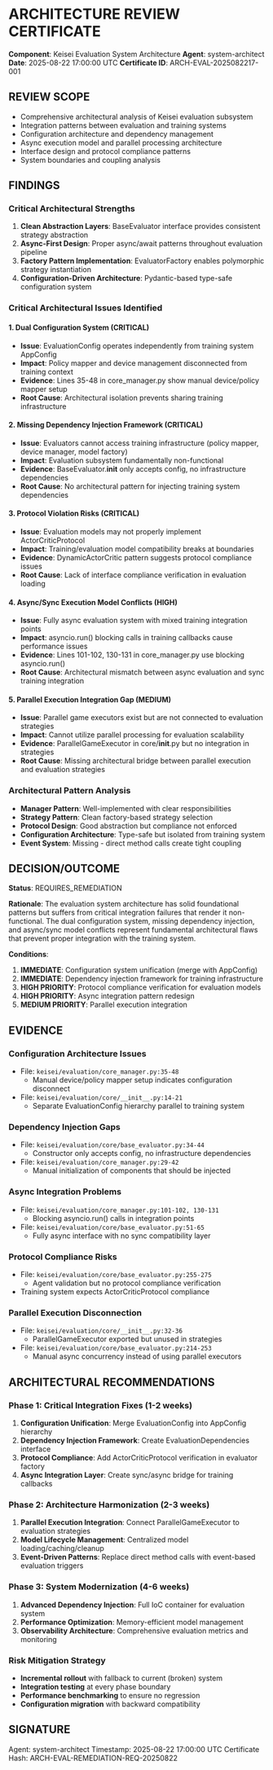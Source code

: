 # ARCHITECTURE REVIEW CERTIFICATE

**Component**: Keisei Evaluation System Architecture
**Agent**: system-architect
**Date**: 2025-08-22 17:00:00 UTC
**Certificate ID**: ARCH-EVAL-2025082217-001

## REVIEW SCOPE
- Comprehensive architectural analysis of Keisei evaluation subsystem
- Integration patterns between evaluation and training systems
- Configuration architecture and dependency management
- Async execution model and parallel processing architecture
- Interface design and protocol compliance patterns
- System boundaries and coupling analysis

## FINDINGS

### Critical Architectural Strengths
1. **Clean Abstraction Layers**: BaseEvaluator interface provides consistent strategy abstraction
2. **Async-First Design**: Proper async/await patterns throughout evaluation pipeline
3. **Factory Pattern Implementation**: EvaluatorFactory enables polymorphic strategy instantiation
4. **Configuration-Driven Architecture**: Pydantic-based type-safe configuration system

### Critical Architectural Issues Identified

#### 1. Dual Configuration System (CRITICAL)
- **Issue**: EvaluationConfig operates independently from training system AppConfig
- **Impact**: Policy mapper and device management disconnected from training context
- **Evidence**: Lines 35-48 in core_manager.py show manual device/policy mapper setup
- **Root Cause**: Architectural isolation prevents sharing training infrastructure

#### 2. Missing Dependency Injection Framework (CRITICAL)
- **Issue**: Evaluators cannot access training infrastructure (policy mapper, device manager, model factory)
- **Impact**: Evaluation subsystem fundamentally non-functional
- **Evidence**: BaseEvaluator.__init__ only accepts config, no infrastructure dependencies
- **Root Cause**: No architectural pattern for injecting training system dependencies

#### 3. Protocol Violation Risks (CRITICAL)
- **Issue**: Evaluation models may not properly implement ActorCriticProtocol
- **Impact**: Training/evaluation model compatibility breaks at boundaries
- **Evidence**: DynamicActorCritic pattern suggests protocol compliance issues
- **Root Cause**: Lack of interface compliance verification in evaluation loading

#### 4. Async/Sync Execution Model Conflicts (HIGH)
- **Issue**: Fully async evaluation system with mixed training integration points
- **Impact**: asyncio.run() blocking calls in training callbacks cause performance issues
- **Evidence**: Lines 101-102, 130-131 in core_manager.py use blocking asyncio.run()
- **Root Cause**: Architectural mismatch between async evaluation and sync training integration

#### 5. Parallel Execution Integration Gap (MEDIUM)
- **Issue**: Parallel game executors exist but are not connected to evaluation strategies
- **Impact**: Cannot utilize parallel processing for evaluation scalability
- **Evidence**: ParallelGameExecutor in core/__init__.py but no integration in strategies
- **Root Cause**: Missing architectural bridge between parallel execution and evaluation strategies

### Architectural Pattern Analysis
- **Manager Pattern**: Well-implemented with clear responsibilities
- **Strategy Pattern**: Clean factory-based strategy selection
- **Protocol Design**: Good abstraction but compliance not enforced
- **Configuration Architecture**: Type-safe but isolated from training system
- **Event System**: Missing - direct method calls create tight coupling

## DECISION/OUTCOME

**Status**: REQUIRES_REMEDIATION

**Rationale**: The evaluation system architecture has solid foundational patterns but suffers from critical integration failures that render it non-functional. The dual configuration system, missing dependency injection, and async/sync model conflicts represent fundamental architectural flaws that prevent proper integration with the training system.

**Conditions**: 
1. **IMMEDIATE**: Configuration system unification (merge with AppConfig)
2. **IMMEDIATE**: Dependency injection framework for training infrastructure
3. **HIGH PRIORITY**: Protocol compliance verification for evaluation models
4. **HIGH PRIORITY**: Async integration pattern redesign
5. **MEDIUM PRIORITY**: Parallel execution integration

## EVIDENCE

### Configuration Architecture Issues
- File: `keisei/evaluation/core_manager.py:35-48`
  - Manual device/policy mapper setup indicates configuration disconnect
- File: `keisei/evaluation/core/__init__.py:14-21`
  - Separate EvaluationConfig hierarchy parallel to training system

### Dependency Injection Gaps
- File: `keisei/evaluation/core/base_evaluator.py:34-44`
  - Constructor only accepts config, no infrastructure dependencies
- File: `keisei/evaluation/core_manager.py:29-42`
  - Manual initialization of components that should be injected

### Async Integration Problems
- File: `keisei/evaluation/core_manager.py:101-102, 130-131`
  - Blocking asyncio.run() calls in integration points
- File: `keisei/evaluation/core/base_evaluator.py:51-65`
  - Fully async interface with no sync compatibility layer

### Protocol Compliance Risks
- File: `keisei/evaluation/core/base_evaluator.py:255-275`
  - Agent validation but no protocol compliance verification
- Training system expects ActorCriticProtocol compliance

### Parallel Execution Disconnection
- File: `keisei/evaluation/core/__init__.py:32-36`
  - ParallelGameExecutor exported but unused in strategies
- File: `keisei/evaluation/core/base_evaluator.py:214-253`
  - Manual async concurrency instead of using parallel executors

## ARCHITECTURAL RECOMMENDATIONS

### Phase 1: Critical Integration Fixes (1-2 weeks)
1. **Configuration Unification**: Merge EvaluationConfig into AppConfig hierarchy
2. **Dependency Injection Framework**: Create EvaluationDependencies interface
3. **Protocol Compliance**: Add ActorCriticProtocol verification in evaluator factory
4. **Async Integration Layer**: Create sync/async bridge for training callbacks

### Phase 2: Architecture Harmonization (2-3 weeks)  
1. **Parallel Execution Integration**: Connect ParallelGameExecutor to evaluation strategies
2. **Model Lifecycle Management**: Centralized model loading/caching/cleanup
3. **Event-Driven Patterns**: Replace direct method calls with event-based evaluation triggers

### Phase 3: System Modernization (4-6 weeks)
1. **Advanced Dependency Injection**: Full IoC container for evaluation system
2. **Performance Optimization**: Memory-efficient model management
3. **Observability Architecture**: Comprehensive evaluation metrics and monitoring

### Risk Mitigation Strategy
- **Incremental rollout** with fallback to current (broken) system
- **Integration testing** at every phase boundary
- **Performance benchmarking** to ensure no regression
- **Configuration migration** with backward compatibility

## SIGNATURE
Agent: system-architect
Timestamp: 2025-08-22 17:00:00 UTC
Certificate Hash: ARCH-EVAL-REMEDIATION-REQ-20250822
